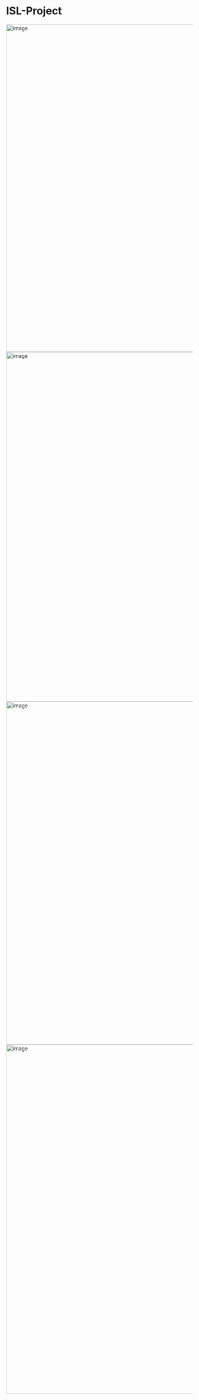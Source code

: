 # ISL-Project

<img width="1918" height="882" alt="image" src="https://github.com/user-attachments/assets/86ed97a0-1242-476e-aa30-a17e7a1a3869" />


<img width="1912" height="941" alt="image" src="https://github.com/user-attachments/assets/ce22fe99-cffe-42e5-9d35-d900b1140ea2" />


<img width="1915" height="923" alt="image" src="https://github.com/user-attachments/assets/e5f6813f-711b-40ca-8513-fe392e8041d9" />


<img width="1919" height="940" alt="image" src="https://github.com/user-attachments/assets/eb8ef739-996f-4118-9816-71d425883deb" />
